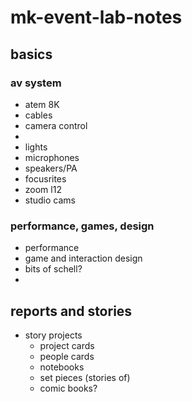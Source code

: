 # mk-event-lab-notes

## basics

### av system
- atem 8K
- cables
- camera control
- 
- lights
- microphones
- speakers/PA
- focusrites
- zoom l12
- studio cams

### performance, games, design
- performance
- game and interaction design
- bits of schell?
- 

## reports and stories

- story projects
    - project cards
    - people cards
    - notebooks
    - set pieces (stories of)
    - comic books?

